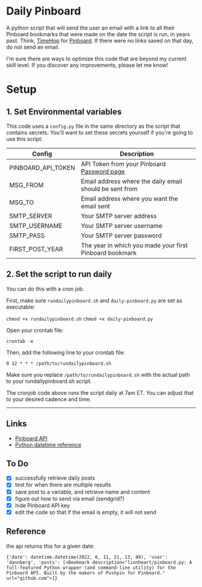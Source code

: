 # Daily Pinboard

A python script that will send the user an email with a link to all their Pinboard bookmarks that were made on the date the script is run, in years past. Think, [TimeHop](https://www.timehop.com/) for [Pinboard](https://pinboard.in). If there were no links saved on that day, do not send an email.

I'm sure there are ways to optimize this code that are beyond my current skill level. If you discover any improvements, please let me know!

# Setup

## 1. Set Environmental variables
This code uses a `config.py` file in the same directory as the script that contains secrets. You'll want to set these secrets yourself if you're going to use this script:

| Config             | Description                                                                         |
|--------------------|-------------------------------------------------------------------------------------|
| PINBOARD_API_TOKEN | API Token from your Pinboard [Password page](https://pinboard.in/settings/password) |
| MSG_FROM           | Email address where the daily email should be sent from                             |
| MSG_TO             | Email address where you want the email sent                                         |
| SMTP_SERVER        | Your SMTP server address                                                            |
| SMTP_USERNAME      | Your SMTP server username                                                           |
| SMTP_PASS          | Your SMTP server password                                                           |
| FIRST_POST_YEAR    | The year in which you made your first Pinboard bookmark                             |

## 2. Set the script to run daily

You can do this with a cron job.

First, make sure `rundailypinboard.sh` and `daily-pinboard.py` are set as executable:

`chmod +x rundailypinboard.sh`
`chmod +x daily-pinboard.py`

Open your crontab file:

`crontab -e`

Then, add the following line to your crontab file:

`0 12 * * * /path/to/rundailypinboard.sh`

Make sure you replace `/path/to/rundailypinboard.sh` with the actual path to your rundailypinboard.sh script.

The cronjob code above runs the script daily at 7am ET. You can adjust that to your desired cadence and time.

---

## Links
- [Pinboard API](https://github.com/lionheart/pinboard.py)
- [Python datetime reference](https://stackoverflow.com/questions/5158160/python-get-datetime-for-3-years-ago-today)

## To Do
- [x] successfully retrieve daily posts
- [x] test for when there are multiple results
- [x] save post to a variable, and retrieve name and content
- [x] figure out how to send via email (sendgrid?)
- [x] hide Pinboard API key
- [x] edit the code so that if the email is empty, it will not send

## Reference
the api returns this for a given date:

`{'date': datetime.datetime(2022, 6, 11, 21, 13, 49), 'user': 'dannberg', 'posts': [<Bookmark description="lionheart/pinboard.py: A full-featured Python wrapper (and command-line utility) for the Pinboard API. Built by the makers of Pushpin for Pinboard." url="github.com">]}`
